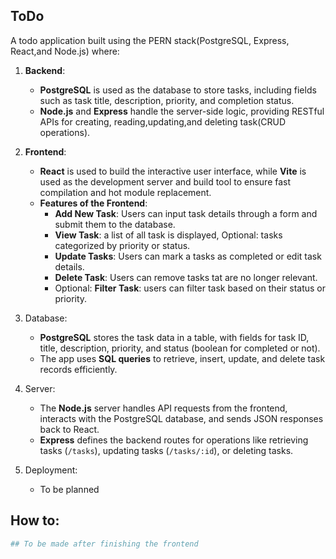 ## ToDo

A todo application built using the PERN stack(PostgreSQL, Express, React,and Node.js) where:

1. **Backend**:
    - **PostgreSQL** is used as the database to store tasks, including fields such as task title, description, priority, and completion status.
    - **Node.js** and **Express** handle the server-side logic, providing RESTful APIs for creating, reading,updating,and deleting task(CRUD operations).

2. **Frontend**:
    - **React** is used to build the interactive user interface, while **Vite** is used as the development server and build tool to ensure fast compilation and hot module replacement.
    - **Features of the Frontend**:
      - **Add New Task**: Users can input task details through a form and submit them to the database.
      - **View Task**: a list of all task is displayed, Optional: tasks categorized by priority or status.
      - **Update Tasks**: Users can mark a tasks as completed or edit task details.
      - **Delete Task**: Users can remove tasks tat are no longer relevant.
      - Optional: **Filter Task**: users can filter task based on their status or priority.

3. Database:
   - **PostgreSQL** stores the task data in a table, with fields for task ID, title, description, priority, and status (boolean for completed or not).
   - The app uses **SQL queries** to retrieve, insert, update, and delete task records efficiently.

4. Server:
   - The **Node.js** server handles API requests from the frontend, interacts with the PostgreSQL database, and sends JSON responses back to React.
   - **Express** defines the backend routes for operations like retrieving tasks (`/tasks`), updating tasks (`/tasks/:id`), or deleting tasks.

5. Deployment:
   - To be planned


## How to:
``` bash
## To be made after finishing the frontend
```